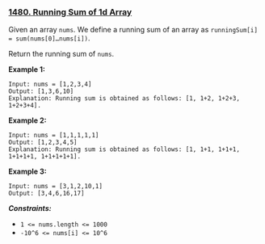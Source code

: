 ### [1480. Running Sum of 1d Array](https://leetcode.com/problems/running-sum-of-1d-array/)

Given an array `nums`. We define a running sum of an array as
`runningSum[i] = sum(nums[0]…nums[i])`.

Return the running sum of `nums`.

**Example 1:**
  ```
  Input: nums = [1,2,3,4]
  Output: [1,3,6,10]
  Explanation: Running sum is obtained as follows: [1, 1+2, 1+2+3, 1+2+3+4].
  ```

**Example 2:**
  ```
  Input: nums = [1,1,1,1,1]
  Output: [1,2,3,4,5]
  Explanation: Running sum is obtained as follows: [1, 1+1, 1+1+1, 1+1+1+1, 1+1+1+1+1].
  ```

**Example 3:**
  ```
  Input: nums = [3,1,2,10,1]
  Output: [3,4,6,16,17]
  ```
  
_**Constraints:**_
- `1 <= nums.length <= 1000`
- `-10^6 <= nums[i] <= 10^6`